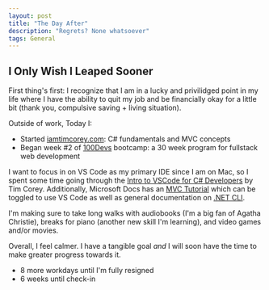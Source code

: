 ```yaml
---
layout: post
title: "The Day After"
description: "Regrets? None whatsoever"
tags: General
---
```

## I Only Wish I Leaped Sooner

First thing's first: I recognize that I am in a lucky and privilidged point in my life where I have the ability to quit my job and be financially okay for a little bit (thank you, compulsive saving + living situation).

Outside of work, Today I: 
* Started [iamtimcorey.com](https://www.youtube.com/channel/UC-ptWR16ITQyYOglXyQmpzw): C# fundamentals and MVC concepts
* Began week #2 of [100Devs](https://leonnoel.com/100devs/) bootcamp: a 30 week program for fullstack web development

I want to focus in on VS Code as my primary IDE since I am on Mac, so I spent some time going through the [Intro to VSCode for C# Developers](https://www.youtube.com/watch?v=r5dtl9Uq9V0) by Tim Corey. Additionally, Microsoft Docs has an [MVC Tutorial](https://docs.microsoft.com/en-us/aspnet/core/tutorials/first-mvc-app/start-mvc?view=aspnetcore-3.1&tabs=visual-studio) which can be toggled to use VS Code as well as general documentation on [.NET CLI](https://docs.microsoft.com/en-us/dotnet/core/tools/).

I'm making sure to take long walks with audiobooks (I'm a big fan of Agatha Christie), breaks for piano (another new skill I'm learning), and video games and/or movies. 

Overall, I feel calmer. I have a tangible goal *and* I will soon have the time to make greater progress towards it.

* 8 more workdays until I'm fully resigned
* 6 weeks until check-in